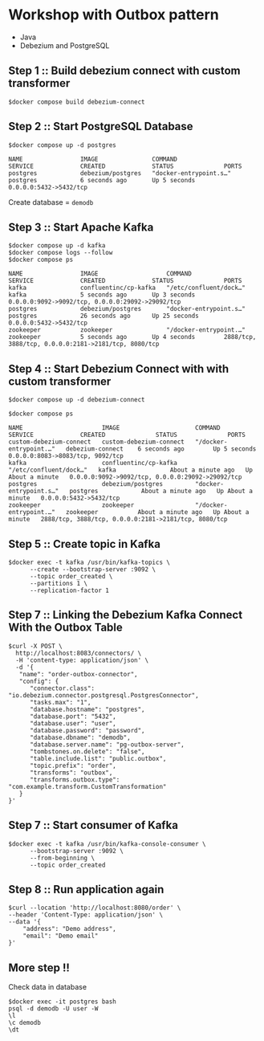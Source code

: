 # Workshop with Outbox pattern
* Java
* Debezium and PostgreSQL

## Step 1 :: Build debezium connect with custom transformer
```
$docker compose build debezium-connect
```

## Step 2 :: Start PostgreSQL Database
```
$docker compose up -d postgres

NAME                IMAGE               COMMAND                  SERVICE             CREATED             STATUS              PORTS
postgres            debezium/postgres   "docker-entrypoint.s…"   postgres            6 seconds ago       Up 5 seconds        0.0.0.0:5432->5432/tcp
```

Create database = `demodb`

## Step 3 :: Start Apache Kafka
```
$docker compose up -d kafka
$docker compose logs --follow
$docker compose ps

NAME                IMAGE                   COMMAND                  SERVICE             CREATED             STATUS              PORTS
kafka               confluentinc/cp-kafka   "/etc/confluent/dock…"   kafka               5 seconds ago       Up 3 seconds        0.0.0.0:9092->9092/tcp, 0.0.0.0:29092->29092/tcp
postgres            debezium/postgres       "docker-entrypoint.s…"   postgres            26 seconds ago      Up 25 seconds       0.0.0.0:5432->5432/tcp
zookeeper           zookeeper               "/docker-entrypoint.…"   zookeeper           5 seconds ago       Up 4 seconds        2888/tcp, 3888/tcp, 0.0.0.0:2181->2181/tcp, 8080/tcp
```

## Step 4 :: Start Debezium Connect with with custom transformer
```
$docker compose up -d debezium-connect

$docker compose ps

NAME                      IMAGE                     COMMAND                  SERVICE             CREATED              STATUS              PORTS
custom-debezium-connect   custom-debezium-connect   "/docker-entrypoint.…"   debezium-connect    6 seconds ago        Up 5 seconds        0.0.0.0:8083->8083/tcp, 9092/tcp
kafka                     confluentinc/cp-kafka     "/etc/confluent/dock…"   kafka               About a minute ago   Up About a minute   0.0.0.0:9092->9092/tcp, 0.0.0.0:29092->29092/tcp
postgres                  debezium/postgres         "docker-entrypoint.s…"   postgres            About a minute ago   Up About a minute   0.0.0.0:5432->5432/tcp
zookeeper                 zookeeper                 "/docker-entrypoint.…"   zookeeper           About a minute ago   Up About a minute   2888/tcp, 3888/tcp, 0.0.0.0:2181->2181/tcp, 8080/tcp
```

## Step 5 :: Create topic in Kafka
```
$docker exec -t kafka /usr/bin/kafka-topics \
      --create --bootstrap-server :9092 \
      --topic order_created \
      --partitions 1 \
      --replication-factor 1
```

## Step 7 :: Linking the Debezium Kafka Connect With the Outbox Table
```
$curl -X POST \
  http://localhost:8083/connectors/ \
  -H 'content-type: application/json' \
  -d '{
   "name": "order-outbox-connector",
   "config": {
      "connector.class": "io.debezium.connector.postgresql.PostgresConnector",
      "tasks.max": "1",
      "database.hostname": "postgres",
      "database.port": "5432",
      "database.user": "user",
      "database.password": "password",
      "database.dbname": "demodb",
      "database.server.name": "pg-outbox-server",
      "tombstones.on.delete": "false",
      "table.include.list": "public.outbox",
      "topic.prefix": "order",
      "transforms": "outbox",
      "transforms.outbox.type": "com.example.transform.CustomTransformation"
   }
}'
```

## Step 7 :: Start consumer of Kafka
```
$docker exec -t kafka /usr/bin/kafka-console-consumer \
      --bootstrap-server :9092 \
      --from-beginning \
      --topic order_created
```

## Step 8 :: Run application again
```
$curl --location 'http://localhost:8080/order' \
--header 'Content-Type: application/json' \
--data '{
    "address": "Demo address",
    "email": "Demo email"
}'
```



## More step !!
Check data in database
```
$docker exec -it postgres bash
psql -d demodb -U user -W
\l
\c demodb
\dt
```